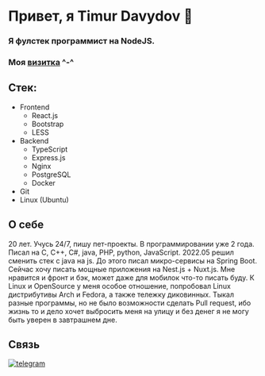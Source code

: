 # Привет, я Timur Davydov 👋

### Я фулстек программист на NodeJS.
### Моя [визитка](https://koichi-hub.github.io/Business_card) ^-^

## Стек:
- Frontend
  - React.js
  - Bootstrap
  - LESS
- Backend
  - TypeScript
  - Express.js
  - Nginx
  - PostgreSQL
  - Docker
- Git
- Linux (Ubuntu)

## О себе
20 лет. Учусь 24/7, пишу пет-проекты. В программировании уже 2 года. Писал на C, C++, C#, java, PHP, python, JavaScript. 2022.05 решил сменить стек с java на js. До этого писал микро-сервисы на Spring Boot. Сейчас хочу писать мощные приложения на Nest.js + Nuxt.js. Мне нравится и фронт и бэк, может даже для мобилок что-то писать буду. К Linux и OpenSource у меня особое отношение, попробовал Linux дистрибутивы Arch и Fedora, а также тележку диковинных. Тыкал разные программы, но не было возможности сделать Pull request, ибо жизнь то и дело хочет выбросить меня на улицу и без денег я не могу быть уверен в завтрашнем дне.

## Связь
[![telegram](https://img.shields.io/badge/-telegram-2c3e50?style=for-the-badge&logo=telegram&logoColor=ecf0f1)](https://t.me/Koichi_hub)
